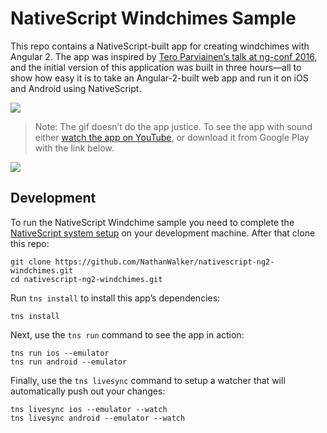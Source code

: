 # NativeScript Windchimes Sample

This repo contains a NativeScript-built app for creating windchimes with Angular 2. The app was inspired by [Tero Parviainen’s talk at ng-conf 2016](https://www.youtube.com/watch?v=vsl5O4ps7LE), and the initial version of this application was built in three hours—all to show how easy it is to take an Angular-2-built web app and run it on iOS and Android using NativeScript.

![](http://i.imgur.com/c453yP3.gif)

> Note: The gif doesn’t do the app justice. To see the app with sound either [watch the app on YouTube](https://www.youtube.com/watch?v=DliOcLTvr_A), or download it from Google Play with the link below.

[![](https://github.com/NativeScript/sample-Groceries/raw/master/assets/app-store-icons/google-play.png)](https://play.google.com/store/apps/details?id=org.nativescript.nativescriptng2windchimes&hl=en)

## Development

To run the NativeScript Windchime sample you need to complete the [NativeScript system setup](http://docs.nativescript.org/angular/tutorial/ng-chapter-1.html#11-install-nativescript-and-configure-your-environment) on your development machine. After that clone this repo:

```
git clone https://github.com/NathanWalker/nativescript-ng2-windchimes.git
cd nativescript-ng2-windchimes.git
```

Run `tns install` to install this app’s dependencies:

```
tns install
```

Next, use the `tns run` command to see the app in action:

```
tns run ios --emulator
tns run android --emulator
```

Finally, use the `tns livesync` command to setup a watcher that will automatically push out your changes:

```
tns livesync ios --emulator --watch
tns livesync android --emulator --watch
```

